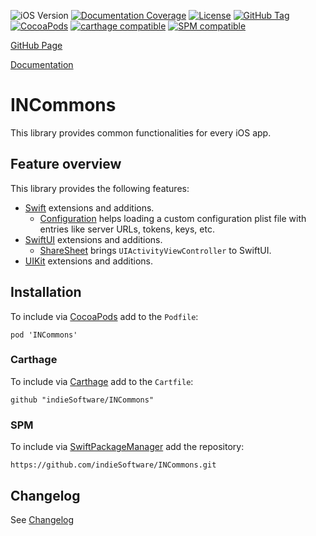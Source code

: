 ![iOS Version](https://img.shields.io/badge/iOS-13.0+-brightgreen) [![Documentation Coverage](https://indiesoftware.github.io/INCommons/badge.svg)](https://indiesoftware.github.io/INCommons)
[![License](https://img.shields.io/github/license/indieSoftware/INCommons)](https://github.com/indieSoftware/INCommons/blob/master/LICENSE)
[![GitHub Tag](https://img.shields.io/github/v/tag/indieSoftware/INCommons?label=version)](https://github.com/indieSoftware/INCommons)
[![CocoaPods](https://img.shields.io/cocoapods/v/INCommons.svg)](https://cocoapods.org/pods/INCommons)
[![carthage compatible](https://img.shields.io/badge/carthage-compatible-success.svg)](https://github.com/Carthage/Carthage)
[![SPM compatible](https://img.shields.io/badge/SPM-compatible-success.svg)](https://github.com/apple/swift-package-manager)

[GitHub Page](https://github.com/indieSoftware/INCommons)

[Documentation](https://indiesoftware.github.io/INCommons)

# INCommons

This library provides common functionalities for every iOS app.

## Feature overview

This library provides the following features:

- [Swift](https://github.com/indieSoftware/INCommons/blob/master/docu/Swift.md) extensions and additions.
  - [Configuration](https://github.com/indieSoftware/INCommons/blob/master/docu/Configuration.md) helps loading a custom configuration plist file with entries like server URLs, tokens, keys, etc.
- [SwiftUI](https://github.com/indieSoftware/INCommons/blob/master/docu/SwiftUI.md) extensions and additions.
  - [ShareSheet](https://github.com/indieSoftware/INCommons/blob/master/docu/ShareSheet.md) brings `UIActivityViewController` to SwiftUI.
- [UIKit](https://github.com/indieSoftware/INCommons/blob/master/docu/UIKit.md) extensions and additions.

## Installation

To include via [CocoaPods](https://cocoapods.org) add to the `Podfile`:

```
pod 'INCommons'
```

### Carthage

To include via [Carthage](https://github.com/Carthage/Carthage) add to the `Cartfile`:

```
github "indieSoftware/INCommons"
```

### SPM

To include via [SwiftPackageManager](https://swift.org/package-manager) add the repository:

```
https://github.com/indieSoftware/INCommons.git
```

## Changelog

See [Changelog](https://github.com/indieSoftware/INCommons/blob/master/Changelog.md) 
